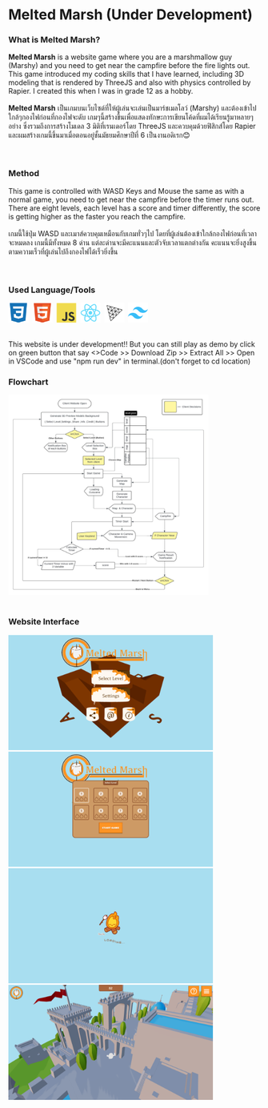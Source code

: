 # Melted Marsh (Under Development)

### What is Melted Marsh?
**Melted Marsh** is a website game where you are a marshmallow guy (Marshy) and you need to get near the campfire before the fire lights out. This game introduced my coding skills that I have learned, including 3D modeling that is rendered by ThreeJS and also with physics controlled by Rapier. I created this when I was in grade 12 as a hobby.
<br>  
**Melted Marsh** เป็นเกมบนเว็บไซต์ที่ให้ผู้เล่นจะเล่นเป็นมาร์ชเมลโลว์ (Marshy) และต้องเข้าไปใกล้ๆกองไฟก่อนที่กองไฟจะดับ เกมๆนี้สร้างขึ้นเพื่อแสดงทักษะการเขียนโค้ดที่ผมได้เรียนรู้มาหลายๆอย่าง ซึ่งรวมถึงการสร้างโมเดล 3 มิติที่เรนเดอร์โดย ThreeJS และควบคุมด้วยฟิสิกส์โดย Rapier และผมสร้างเกมนี้ขึ้นมาเมื่อตอนอยู่ชั้นมัธยมศึกษาปีที่ 6 เป็นงานอดิเรก😊
<br>
<br>
<br>
### Method
This game is controlled with WASD Keys and Mouse the same as with a normal game, you need to get near the campfire before the timer runs out. There are eight levels, each level has a score and timer differently, the score is getting higher as the faster you reach the campfire. 
<br>  
เกมนี้ใช้ปุ่ม WASD และเมาส์ควบคุมเหมือนกับเกมทั่วๆไป โดยที่ผู้เล่นต้องเข้าใกล้กองไฟก่อนที่เวลาจะหมดลง เกมนี้มีทั้งหมด 8 ด่าน แต่ละด่านจะมีคะแนนและตัวจับเวลาแตกต่างกัน คะแนนจะยิ่งสูงขึ้นตามความเร็วที่ผู้เล่นไปถึงกองไฟได้เร็วยิ่งขึ้น
<br>
<br>
<br>

### Used Language/Tools
<div>
  <img src="https://github.com/devicons/devicon/blob/master/icons/css3/css3-plain.svg"  title="CSS"width="40" height="40"/>&nbsp;
  <img src="https://github.com/devicons/devicon/blob/master/icons/html5/html5-original.svg" title="HTML5"width="40" height="40"/>&nbsp;
  <img src="https://github.com/devicons/devicon/blob/master/icons/javascript/javascript-original.svg" title="JavaScript"width="40" height="40"/>&nbsp;
  <img src="https://github.com/devicons/devicon/blob/master/icons/react/react-original.svg" title="React"width="40" height="40"/>&nbsp;
  <img src="https://github.com/devicons/devicon/blob/master/icons/threejs/threejs-original.svg" title="ThreeJS"width="40" height="40"/>&nbsp;
  <img src="https://github.com/devicons/devicon/blob/master/icons/tailwindcss/tailwindcss-original.svg" title="Tailwindcss"width="40" height="40"/>&nbsp;
</div>
<br>  

This website is under development!! But you can still play as demo by click on green button that say <>Code >> Download Zip >> Extract All >> Open in VSCode and use "npm run dev" in terminal.(don't forget to cd location)

### Flowchart 
<div>
  <img src="./illustration/Flowchart.jpeg"  title="Flowchart"width="400" height="400"/>
</div>
<br>  

### Website Interface
<div>
  <img src="./illustration/UI1.png"  title="UI" height="230"/>
  <img src="./illustration/UI2.png"  title="UI" height="230"/>
  <img src="./illustration/UI3.png"  title="UI" height="230"/>
  <img src="./illustration/UI4.png"  title="UI" height="230"/>
</div>

